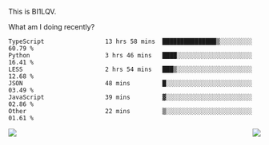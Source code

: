 This is BI1LQV.

What am I doing recently?

<!--START_SECTION:waka-->

```text
TypeScript                 13 hrs 58 mins  ███████████████▒░░░░░░░░░   60.79 %
Python                     3 hrs 46 mins   ████░░░░░░░░░░░░░░░░░░░░░   16.41 %
LESS                       2 hrs 54 mins   ███▒░░░░░░░░░░░░░░░░░░░░░   12.68 %
JSON                       48 mins         █░░░░░░░░░░░░░░░░░░░░░░░░   03.49 %
JavaScript                 39 mins         ▓░░░░░░░░░░░░░░░░░░░░░░░░   02.86 %
Other                      22 mins         ▒░░░░░░░░░░░░░░░░░░░░░░░░   01.61 %
```

<!--END_SECTION:waka-->
<img align="right" src="https://github-readme-stats.vercel.app/api?username=bi1lqv&show_icons=true&count_private=true">

<img src="https://metrics.lecoq.io/bi1lqv?template=classic&base.activity=0&base.community=0&base.repositories=0&base.metadata=0&isocalendar=1&base=header%2C%20activity%2C%20community%2C%20repositories%2C%20metadata&base.indepth=false&base.hireable=false&isocalendar=false&isocalendar.duration=full-year&config.timezone=Asia%2FShanghai">
